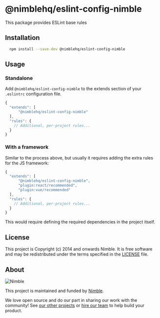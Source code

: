 # @nimblehq/eslint-config-nimble

This package provides ESLint base rules

## Installation

```bash
  npm install --save-dev @nimblehq/eslint-config-nimble
```

## Usage

### Standalone

Add `@nimblehq/eslint-config-nimble` to the extends section of your `.eslintrc` configuration file.

```js
{
  "extends": [
      "@nimblehq/eslint-config-nimble"
  ],
  "rules": {
    // Additional, per-project rules...
  }
}
```

### With a framework

Similar to the process above, but usually it requires adding the extra rules for the JS framework:

```js
{
  "extends": [
      "@nimblehq/eslint-config-nimble",
      "plugin:react/recommended",
      "plugin:vue/recommended"
  ],
  "rules": {
    // Additional, per-project rules...
  }
}
```

This would require defining the required dependencies in the project itself.

## License

This project is Copyright (c) 2014 and onwards Nimble. It is free software and may be redistributed under the terms specified in the [LICENSE] file.

[LICENSE]: /LICENSE

## About

![Nimble](https://assets.nimblehq.co/logo/dark/logo-dark-text-160.png)

This project is maintained and funded by [Nimble](https://nimblehq.co).

We love open source and do our part in sharing our work with the community!
See [our other projects][community] or [hire our team][hire] to help build your product.

[community]: https://github.com/nimblehq
[hire]: https://nimblehq.co/
